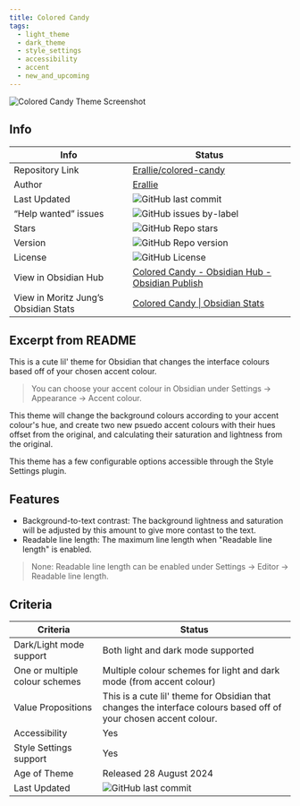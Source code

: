 ```yaml
---
title: Colored Candy
tags:
  - light_theme
  - dark_theme
  - style_settings
  - accessibility
  - accent
  - new_and_upcoming
---
```


![Colored Candy Theme Screenshot](https://raw.githubusercontent.com/Erallie/colored-candy/refs/heads/master/Attachments/colored-candy-combined-preview-2.png)

## Info

| Info                                 | Status                                                                                                                                                             |
| ------------------------------------ | ------------------------------------------------------------------------------------------------------------------------------------------------------------------ |
| Repository Link                      | [Erallie/colored-candy](https://github.com/Erallie/colored-candy)                                                                                                  |
| Author                               | [Erallie](https://github.com/Erallie)                                                                                                                              |
| Last Updated                         | ![GitHub last commit](https://img.shields.io/github/last-commit/Erallie/colored-candy?color=573E7A&label=last%20update&logo=github&style=for-the-badge)            |
| “Help wanted” issues                 | ![GitHub issues by-label](https://img.shields.io/github/issues/Erallie/colored-candy/help%20wanted?color=573E7A&logo=github&style=for-the-badge)                   |
| Stars                                | ![GitHub Repo stars](https://img.shields.io/github/stars/incantatem2/Erallie/colored-candy?color=573E7A&logo=github&style=for-the-badge)                           |
| Version                              | ![GitHub Repo version](https://img.shields.io/github/v/release/Erallie/colored-candy?color=573E7A&logo=github&style=for-the-badge&=semver)                         |
| License                              | ![GitHub License](https://img.shields.io/github/license/Erallie/colored-candy?style=for-the-badge)                                                                 |
| View in Obsidian Hub                 | [Colored Candy \- Obsidian Hub \- Obsidian Publish](https://publish.obsidian.md/hub/02+-+Community+Expansions/02.05+All+Community+Expansions/Themes/colored+Candy) |
| View in Moritz Jung’s Obsidian Stats | [Colored Candy \| Obsidian Stats](https://www.moritzjung.dev/obsidian-stats/themes/colored-candy/)                                                                 |

## Excerpt from README

This is a cute lil' theme for Obsidian that changes the interface colours based off of your chosen accent colour.

> You can choose your accent colour in Obsidian under Settings → Appearance → Accent colour.

This theme will change the background colours according to your accent colour's hue, and create two new psuedo accent colours with their hues offset from the original, and calculating their saturation and lightness from the original.

This theme has a few configurable options accessible through the Style Settings plugin.

## Features

- Background-to-text contrast: The background lightness and saturation will be adjusted by this amount to give more contast to the text.
- Readable line length: The maximum line length when "Readable line length" is enabled.

> None: Readable line length can be enabled under Settings → Editor → Readable line length.

## Criteria

| Criteria                       | Status                                                                                                                                                  |
| ------------------------------ | ------------------------------------------------------------------------------------------------------------------------------------------------------- |
| Dark/Light mode support        | Both light and dark mode supported                                                                                                                      |
| One or multiple colour schemes | Multiple colour schemes for light and dark mode (from accent colour)                                                                                    |
| Value Propositions             | This is a cute lil' theme for Obsidian that changes the interface colours based off of your chosen accent colour.                                       |
| Accessibility                  | Yes                                                                                                                                                     |
| Style Settings support         | Yes                                                                                                                                                     |
| Age of Theme                   | Released 28 August 2024                                                                                                                                 |
| Last Updated                   | ![GitHub last commit](https://img.shields.io/github/last-commit/Erallie/colored-candy?color=573E7A&label=last%20update&logo=github&style=for-the-badge) |
